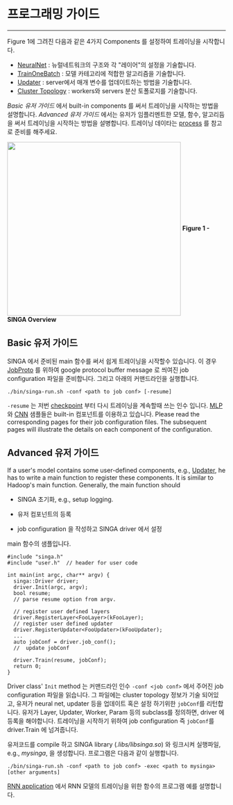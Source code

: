# 프로그래밍 가이드

---

Figure 1에 그려진 다음과 같은 4가지 Components 를 설정하여 트레이닝을 시작합니다.

  * [NeuralNet](neural-net.html) : 뉴럴네트워크의 구조와 각 "레이어"의 설정을 기술합니다.
  * [TrainOneBatch](train-one-batch.html) : 모델 카테고리에 적합한 알고리즘을 기술합니다.
  * [Updater](updater.html) : server에서 매개 변수를 업데이트하는 방법을 기술합니다.
  * [Cluster Topology](distributed-training.html) : workers와 servers 분산 토폴로지를 기술합니다.

*Basic 유저 가이드* 에서 built-in components 를 써서 트레이닝을 시작하는 방법을 설명합니다. *Advanced 유저 가이드* 에서는 유저가 임플리멘트한 모델, 함수, 알고리듬을 써서 트레이닝을 시작하는 방법을 설병합니다. 트레이닝 데이타는 [process](data.html) 를 참고로 준비를 해주세요.

<img src="../../images/overview.png" align="center" width="400px"/>
<span><strong>Figure 1 - SINGA Overview </strong></span>



## Basic 유저 가이드

SINGA 에서 준비된 main 함수를 써서 쉽게 트레이닝을 시작할수 있습니다.
이 경우 [JobProto](../api/classsinga_1_1JobProto.html) 를 위하여 google protocol buffer message 로 씌여진 job configuration 파일을 준비합니다. 그리고 아래의 커맨드라인을 실행합니다.

    ./bin/singa-run.sh -conf <path to job conf> [-resume]

`-resume` 는 저번 [checkpoint](checkpoint.html) 부터 다시 트레이닝을 계속할때 쓰는 인수 입니다.
[MLP](mlp.html) 와 [CNN](cnn.html) 샘플들은 built-in 컴포넌트를 이용하고 있습니다.
Please read the corresponding pages for their job configuration files. The subsequent pages will illustrate the details on each component of the configuration.

## Advanced 유저 가이드

If a user's model contains some user-defined components, e.g.,
[Updater](updater.html), he has to write a main function to
register these components. It is similar to Hadoop's main function. Generally,
the main function should

* SINGA 초기화, e.g., setup logging.

* 유저 컴포넌트의 등록

* job configuration 을 작성하고 SINGA driver 에서 설정

main 함수의 샘플입니다.

    #include "singa.h"
    #include "user.h"  // header for user code

    int main(int argc, char** argv) {
      singa::Driver driver;
      driver.Init(argc, argv);
      bool resume;
      // parse resume option from argv.

      // register user defined layers
      driver.RegisterLayer<FooLayer>(kFooLayer);
      // register user defined updater
      driver.RegisterUpdater<FooUpdater>(kFooUpdater);
      ...
      auto jobConf = driver.job_conf();
      //  update jobConf

      driver.Train(resume, jobConf);
      return 0;
    }

Driver class' `Init` method 는 커맨드라인 인수 `-conf <job conf>` 에서 주어진 job configuration 파일을 읽습니다. 그 파일에는 cluster topology 정보가 기술 되어있고, 유저가 neural net, updater 등을 업데이트 혹은 설정 하기위한 `jobConf`를 리턴합니다.
유저가 Layer, Updater, Worker, Param 등의 subclass를 정의하면, driver 에 등록을 해야합니다.
트레이닝을 시작하기 위하여 job configuration 즉 `jobConf`를 driver.Train 에 넘겨줍니다.

<!--We will provide helper functions to make the configuration easier in the
future, like [keras](https://github.com/fchollet/keras).-->

유저코드를 compile 하고 SINGA library (*.libs/libsinga.so*) 와 링크시켜 실행파일, e.g., *mysinga*, 을 생성합니다. 프로그램은 다음과 같이 실행합니다.

    ./bin/singa-run.sh -conf <path to job conf> -exec <path to mysinga> [other arguments]

[RNN application](rnn.html) 에서 RNN 모델의 트레이닝을 위한 함수의 프로그램 예를 설명합니다.
